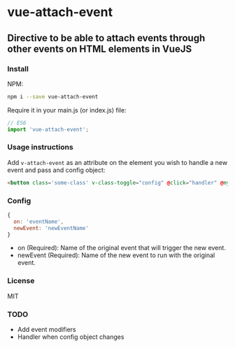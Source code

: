 # vue-attach-event
## Directive to be able to attach events through other events on HTML elements in VueJS

### Install  

NPM:  
```bash
npm i --save vue-attach-event
```
Require it in your main.js (or index.js) file:

```javascript
// ES6
import 'vue-attach-event';
```

### Usage instructions  

Add `v-attach-event` as an attribute on the element you wish to handle a new event and pass and config object:

```html
<button class='some-class' v-class-toggle="config" @click="handler" @my-event="handler2">
```

### Config

```javascript
{
  on: 'eventName',
  newEvent: 'newEventName'
}
```
- on (Required): Name of the original event that will trigger the new event.
- newEvent (Required): Name of the new event to run with the original event.

### License
MIT

### TODO
- Add event modifiers
- Handler when config object changes
